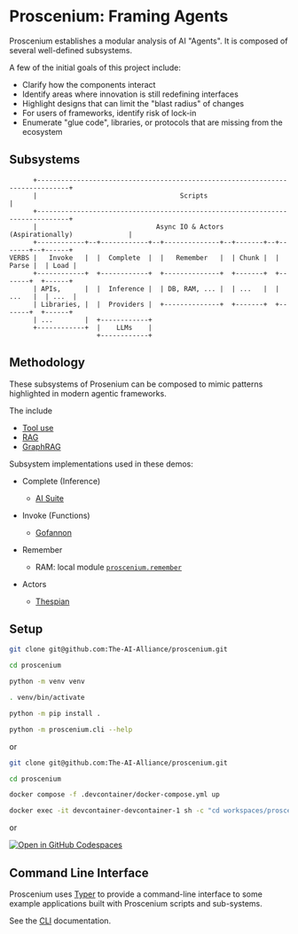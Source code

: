 # Proscenium: Framing Agents

Proscenium establishes a modular analysis of AI "Agents".
It is composed of several well-defined subsystems.

A few of the initial goals of this project include:

- Clarify how the components interact
- Identify areas where innovation is still redefining interfaces
- Highlight designs that can limit the "blast radius" of changes
- For users of frameworks, identify risk of lock-in
- Enumerate "glue code", libraries, or protocols that are missing from the ecosystem

## Subsystems

```text
      +------------------------------------------------------------------------------+
      |                                    Scripts                                   |
      +------------------------------------------------------------------------------+
      |                              Async IO & Actors (Aspirationally)              |
      +------------+--+------------+--+--------------+--+-------+--+-------+--+------+
VERBS |   Invoke   |  |  Complete  |  |   Remember   |  | Chunk |  | Parse |  | Load |
      +------------+  +------------+  +--------------+  +-------+  +-------+  +------+
      | APIs,      |  |  Inference |  | DB, RAM, ... |  | ...   |  | ...   |  | ...  |
      | Libraries, |  |  Providers |  +--------------+  +-------+  +-------+  +------+
      | ...        |  +------------+
      +------------+  |    LLMs    |
                      +------------+
```

## Methodology

These subsystems of Prosenium can be composed to mimic
patterns highlighted in modern agentic frameworks.

The include

- [Tool use](./proscenium/scripts/tools.py)
- [RAG](./proscenium/scripts/rag.py)
- [GraphRAG](./proscenium/scripts/graph_rag.py)

Subsystem implementations used in these demos:

- Complete (Inference)
  - [AI Suite](https://github.com/andrewyng/aisuite)
- Invoke (Functions)
  - [Gofannon](https://github.com/The-AI-Alliance/gofannon)
- Remember
  - RAM: local module [`proscenium.remember`](./proscenium/verbs/remember.py)

- Actors
  - [Thespian](https://thespianpy.com/)

## Setup

```bash
git clone git@github.com:The-AI-Alliance/proscenium.git

cd proscenium

python -m venv venv

. venv/bin/activate

python -m pip install .

python -m proscenium.cli --help
```

or

```bash
git clone git@github.com:The-AI-Alliance/proscenium.git

cd proscenium

docker compose -f .devcontainer/docker-compose.yml up

docker exec -it devcontainer-devcontainer-1 sh -c "cd workspaces/proscenium && python -m proscenium.cli --help"
```

or

[![Open in GitHub Codespaces](https://github.com/codespaces/badge.svg)](https://github.com/codespaces/new/The-AI-Alliance/proscenium)

## Command Line Interface

Proscenium uses [Typer](https://github.com/fastapi/typer) to provide
a command-line interface to some example applications built with
Proscenium scripts and sub-systems.

See the [CLI](./CLI.md) documentation.
